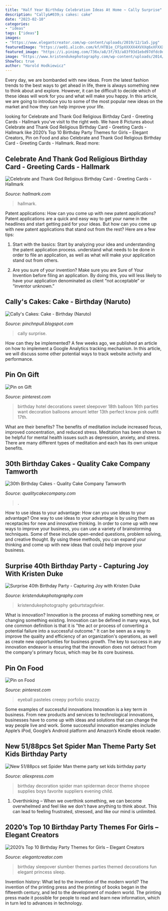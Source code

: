 ```yaml
---
title: "Half Year Birthday Celebration Ideas At Home ~ Cally Surprise"
description: "Cally&#039;s cakes: cake"
date: "2023-02-10"
categories:
- "ideas"
tags: ["ideas"]
images:
- "https://www.elegantcreator.com/wp-content/uploads/2019/12/1a5.jpg"
featuredImage: "https://ae01.alicdn.com/kf/HTB1e_CFSpXXXXX4XVXXq6xXFXXXM/New-51-88pcs-set-Spider-Man-theme-party-set-kids-birthday-party-suppliers-child-Decoration-evening.jpg"
featured_image: "https://i.pinimg.com/736x/a8/3f/93/a83f93d1ebd97dfdc0d3ec14ef37c6c6.jpg"
image: "https://www.kristendukephotography.com/wp-content/uploads/2014/11/40th-suprise-party-with-pies.jpg"
ShowToc: true
author: "Harold Hodkiewicz"
---
```



Every day, we are bombarded with new ideas. From the latest fashion trends to the best ways to get ahead in life, there is always something new to think about and explore. However, it can be difficult to decide which of these ideas will work for you and what will make you happy. In this article, we are going to introduce you to some of the most popular new ideas on the market and how they can help improve your life.

	

		
looking for Celebrate and Thank God Religious Birthday Card - Greeting Cards - Hallmark you've visit to the right web. We have 8 Pictures about Celebrate and Thank God Religious Birthday Card - Greeting Cards - Hallmark like 2020’s Top 10 Birthday Party Themes for Girls – Elegant Creators, Pin on Food and also Celebrate and Thank God Religious Birthday Card - Greeting Cards - Hallmark. Read more:
		
    
## Celebrate And Thank God Religious Birthday Card - Greeting Cards - Hallmark

<img loading=lazy src="https://www.hallmark.com/dw/image/v2/AALB_PRD/on/demandware.static/-/Sites-hallmark-master/default/dw1012a2de/images/finished-goods/Celebrate-and-Thank-God-Religious-Birthday-Card-root-239LGH1003_PV.1.LGH1003.jpg_Source_Image.jpg" onerror="this.onerror=null;this.src='https://tse1.mm.bing.net/th?id=OIP.n18jeS_Hl8-I9ML-6A7iTQHaKz&amp;pid=15.1';" alt="Celebrate and Thank God Religious Birthday Card - Greeting Cards - Hallmark">

_Source: hallmark.com_

>hallmark. 

	

Patent applications: How can you come up with new patent applications?
Patent applications are a quick and easy way to get your name in the headlines and start getting paid for your ideas. But how can you come up with new patent applications that stand out from the rest? Here are a few tips: 
1. Start with the basics: Start by analyzing your idea and understanding the patent application process. understand what needs to be done in order to file an application, as well as what will make your application stand out from others. 

2. Are you sure of your invention? Make sure you are Sure of Your Invention before filing an application. By doing this, you will less likely to have your application denominated as client “not acceptable” or “inventor unknown.” 


    
## Cally&#039;s Cakes: Cake - Birthday (Naruto)

<img loading=lazy src="https://3.bp.blogspot.com/-W0HxoXcfVoI/UQLOfO3nOII/AAAAAAAAAyM/e9x4f4YKe7s/s1600/@IMG_4330.JPG" onerror="this.onerror=null;this.src='https://tse1.mm.bing.net/th?id=OIP.NpEnuBFJaOmq8rRSeGg8hwHaLH&amp;pid=15.1';" alt="Cally&#039;s Cakes: Cake - Birthday (Naruto)">

_Source: pinchnpull.blogspot.com_

>cally surprise. 

	

How can they be implemented?
A few weeks ago, we published an article on how to implement a Google Analytics tracking mechanism. In this article, we will discuss some other potential ways to track website activity and performance.

    
## Pin On Gift

<img loading=lazy src="https://i.pinimg.com/736x/a8/3f/93/a83f93d1ebd97dfdc0d3ec14ef37c6c6.jpg" onerror="this.onerror=null;this.src='https://tse4.mm.bing.net/th?id=OIP.mgUtxU5R5PM6_0QjRqlyGwHaJ4&amp;pid=15.1';" alt="Pin on Gift">

_Source: pinterest.com_

>birthday hotel decorations sweet sleepover 18th balloon 16th parties want decoration balloons amount letter 13th perfect know pink outfit 17th. 

	

What are their benefits?
The benefits of meditation include increased focus, improved concentration, and reduced stress. Meditation has been shown to be helpful for mental health issues such as depression, anxiety, and stress. There are many different types of meditation and each has its own unique benefits.

    
## 30th Birthday Cakes - Quality Cake Company Tamworth

<img loading=lazy src="https://w2d8a5y9.stackpathcdn.com/wp-content/uploads/2019/02/silver-white-drip-custom-topper-521x705.jpg" onerror="this.onerror=null;this.src='https://tse2.mm.bing.net/th?id=OIP.gqzuTUp-gW-zGxUJytW-mAHaKB&amp;pid=15.1';" alt="30th Birthday Cakes - Quality Cake Company Tamworth">

_Source: qualitycakecompany.com_

>. 

	

How to use ideas to your advantage: How can you use ideas to your advantage?
One way to use ideas to your advantage is by using them as receptacles for new and innovative thinking. In order to come up with new ways to improve your business, you can use a variety of brainstorming techniques. Some of these include open-ended questions, problem solving, and creative thought. By using these methods, you can expand your thinking and come up with new ideas that could help improve your business.

    
## Surprise 40th Birthday Party - Capturing Joy With Kristen Duke

<img loading=lazy src="https://www.kristendukephotography.com/wp-content/uploads/2014/11/40th-suprise-party-with-pies.jpg" onerror="this.onerror=null;this.src='https://tse4.mm.bing.net/th?id=OIP.SNfTEudpIR-wD5rNgoKdhQHaLH&amp;pid=15.1';" alt="Surprise 40th Birthday Party - Capturing Joy with Kristen Duke">

_Source: kristendukephotography.com_

>kristendukephotography geburtstagsfeier. 

	

What is innovation?
Innovation is the process of making something new, or changing something existing. Innovation can be defined in many ways, but one common definition is that it is "the act or process of converting a potential failure into a successful outcome." 
It can be seen as a way to improve the quality and efficiency of an organization's operations, as well as create new opportunities for business growth. 
The key to success in any innovation endeavor is ensuring that the innovation does not detract from the company's primary focus, which may be its core business.

    
## Pin On Food

<img loading=lazy src="https://i.pinimg.com/736x/b2/7a/dc/b27adc7a15f5fcc83a3bcb1cb4cf5378.jpg" onerror="this.onerror=null;this.src='https://tse1.mm.bing.net/th?id=OIP.JNfKWKf6oXDMEVABIRwpmQHaLG&amp;pid=15.1';" alt="Pin on Food">

_Source: pinterest.com_

>eyeball pasteles creepy porfolio snazzy. 

	

Some examples of successful innovations
Innovation is a key term in business. From new products and services to technological innovations, businesses have to come up with ideas and solutions that can change the way people live and work. Some successful innovation examples include Apple’s iPod, Google’s Android platform and Amazon’s Kindle ebook reader.

    
## New 51/88pcs Set Spider Man Theme Party Set Kids Birthday Party

<img loading=lazy src="https://ae01.alicdn.com/kf/HTB1e_CFSpXXXXX4XVXXq6xXFXXXM/New-51-88pcs-set-Spider-Man-theme-party-set-kids-birthday-party-suppliers-child-Decoration-evening.jpg" onerror="this.onerror=null;this.src='https://tse1.mm.bing.net/th?id=OIP.goLVBe7PN8GQAk4Of0to5gHaGP&amp;pid=15.1';" alt="New 51/88pcs set Spider Man theme party set kids birthday party">

_Source: aliexpress.com_

>birthday decoration spider man spiderman decor theme shopee supplies boys favorite suppliers evening child. 

	

1) Overthinking – When we overthink something, we can become overwhelmed and feel like we don't have anything to think about. This can lead to feeling frustrated, stressed, and like our mind is unlimited.

    
## 2020’s Top 10 Birthday Party Themes For Girls – Elegant Creators

<img loading=lazy src="https://www.elegantcreator.com/wp-content/uploads/2019/12/1a5.jpg" onerror="this.onerror=null;this.src='https://tse3.mm.bing.net/th?id=OIP.IJOy99LzcTa8_MexNXD-wwHaE8&amp;pid=15.1';" alt="2020’s Top 10 Birthday Party Themes for Girls – Elegant Creators">

_Source: elegantcreator.com_

>birthday sleepover slumber themes parties themed decorations fun elegant princess sleep. 

	

Invention history: What led to the invention of the modern world?
The invention of the printing press and the printing of books began in the fifteenth century, and led to the development of modern world. The printing press made it possible for people to read and learn new information, which in turn led to advances in technology.

